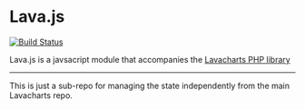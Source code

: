 # Lava.js

[![Build Status](https://travis-ci.org/lavacharts/lava.js.svg?branch=master)](https://travis-ci.org/lavacharts/lava.js)

Lava.js is a javsacript module that accompanies the [Lavacharts PHP library](https://github.com/kevinkhill/lavacharts)

 - - -

This is just a sub-repo for managing the state independently from the main Lavacharts repo.
